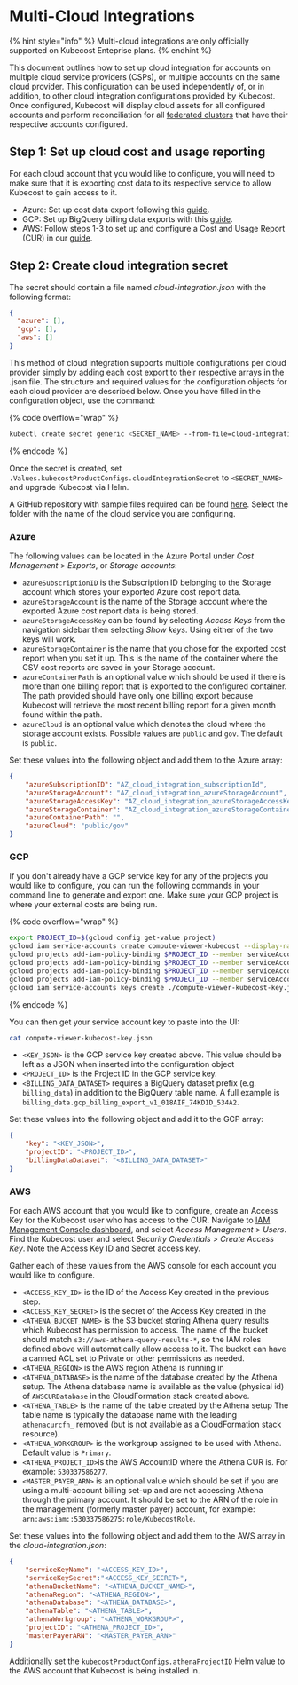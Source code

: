 # Multi-Cloud Integrations

{% hint style="info" %}
Multi-cloud integrations are only officially supported on Kubecost Enteprise plans.
{% endhint %}

This document outlines how to set up cloud integration for accounts on multiple cloud service providers (CSPs), or multiple accounts on the same cloud provider. This configuration can be used independently of, or in addition, to other cloud integration configurations provided by Kubecost. Once configured, Kubecost will display cloud assets for all configured accounts and perform reconciliation for all [federated clusters](long-term-storage.md) that have their respective accounts configured.

## Step 1: Set up cloud cost and usage reporting

For each cloud account that you would like to configure, you will need to make sure that it is exporting cost data to its respective service to allow Kubecost to gain access to it.

* Azure: Set up cost data export following this [guide](azure-out-of-cluster.md).
* GCP: Set up BigQuery billing data exports with this [guide](https://cloud.google.com/billing/docs/how-to/export-data-bigquery).
* AWS: Follow steps 1-3 to set up and configure a Cost and Usage Report (CUR) in our [guide](aws-cloud-integrations.md).

## Step 2: Create cloud integration secret

The secret should contain a file named _cloud-integration.json_ with the following format:

```json
{
  "azure": [],
  "gcp": [],
  "aws": []
}
```

This method of cloud integration supports multiple configurations per cloud provider simply by adding each cost export to their respective arrays in the .json file. The structure and required values for the configuration objects for each cloud provider are described below. Once you have filled in the configuration object, use the command:

{% code overflow="wrap" %}
```bash
kubectl create secret generic <SECRET_NAME> --from-file=cloud-integration.json -n kubecost
```
{% endcode %}

Once the secret is created, set `.Values.kubecostProductConfigs.cloudIntegrationSecret` to `<SECRET_NAME>` and upgrade Kubecost via Helm.

A GitHub repository with sample files required can be found [here](https://github.com/kubecost/poc-common-configurations/). Select the folder with the name of the cloud service you are configuring.

### Azure

The following values can be located in the Azure Portal under _Cost Management_ > _Exports_, or _Storage accounts_:

* `azureSubscriptionID` is the Subscription ID belonging to the Storage account which stores your exported Azure cost report data.
* `azureStorageAccount` is the name of the Storage account where the exported Azure cost report data is being stored.
* `azureStorageAccessKey` can be found by selecting _Access Keys_ from the navigation sidebar then selecting _Show keys_. Using either of the two keys will work.
* `azureStorageContainer` is the name that you chose for the exported cost report when you set it up. This is the name of the container where the CSV cost reports are saved in your Storage account.
* `azureContainerPath` is an optional value which should be used if there is more than one billing report that is exported to the configured container. The path provided should have only one billing export because Kubecost will retrieve the most recent billing report for a given month found within the path.
* `azureCloud` is an optional value which denotes the cloud where the storage account exists. Possible values are `public` and `gov`. The default is `public`.

Set these values into the following object and add them to the Azure array:

```json
{
    "azureSubscriptionID": "AZ_cloud_integration_subscriptionId",
    "azureStorageAccount": "AZ_cloud_integration_azureStorageAccount",
    "azureStorageAccessKey": "AZ_cloud_integration_azureStorageAccessKey",
    "azureStorageContainer": "AZ_cloud_integration_azureStorageContainer",
    "azureContainerPath": "",
    "azureCloud": "public/gov"
}
```

### GCP

If you don't already have a GCP service key for any of the projects you would like to configure, you can run the following commands in your command line to generate and export one. Make sure your GCP project is where your external costs are being run.

{% code overflow="wrap" %}
```bash
export PROJECT_ID=$(gcloud config get-value project)
gcloud iam service-accounts create compute-viewer-kubecost --display-name "Compute Read Only Account Created For Kubecost" --format json
gcloud projects add-iam-policy-binding $PROJECT_ID --member serviceAccount:compute-viewer-kubecost@$PROJECT_ID.iam.gserviceaccount.com --role roles/compute.viewer
gcloud projects add-iam-policy-binding $PROJECT_ID --member serviceAccount:compute-viewer-kubecost@$PROJECT_ID.iam.gserviceaccount.com --role roles/bigquery.user
gcloud projects add-iam-policy-binding $PROJECT_ID --member serviceAccount:compute-viewer-kubecost@$PROJECT_ID.iam.gserviceaccount.com --role roles/bigquery.dataViewer
gcloud projects add-iam-policy-binding $PROJECT_ID --member serviceAccount:compute-viewer-kubecost@$PROJECT_ID.iam.gserviceaccount.com --role roles/bigquery.jobUser
gcloud iam service-accounts keys create ./compute-viewer-kubecost-key.json --iam-account compute-viewer-kubecost@$PROJECT_ID.iam.gserviceaccount.com
```
{% endcode %}

You can then get your service account key to paste into the UI:

```bash
cat compute-viewer-kubecost-key.json
```

* `<KEY_JSON>` is the GCP service key created above. This value should be left as a JSON when inserted into the configuration object
* `<PROJECT_ID>` is the Project ID in the GCP service key.
* `<BILLING_DATA_DATASET>` requires a BigQuery dataset prefix (e.g. `billing_data`) in addition to the BigQuery table name. A full example is `billing_data.gcp_billing_export_v1_018AIF_74KD1D_534A2`.

Set these values into the following object and add it to the GCP array:

```json
{
    "key": "<KEY_JSON>",
    "projectID": "<PROJECT_ID>",
    "billingDataDataset": "<BILLING_DATA_DATASET>"
}
```

### AWS

For each AWS account that you would like to configure, create an Access Key for the Kubecost user who has access to the CUR. Navigate to [IAM Management Console dashboard](https://console.aws.amazon.com/iam), and select _Access Management_ > _Users_. Find the Kubecost user and select _Security Credentials_ > _Create Access Key_. Note the Access Key ID and Secret access key.

Gather each of these values from the AWS console for each account you would like to configure.

* `<ACCESS_KEY_ID>` is the ID of the Access Key created in the previous step.
* `<ACCESS_KEY_SECRET>` is the secret of the Access Key created in the
* `<ATHENA_BUCKET_NAME>` is the S3 bucket storing Athena query results which Kubecost has permission to access. The name of the bucket should match `s3://aws-athena-query-results-*`, so the IAM roles defined above will automatically allow access to it. The bucket can have a canned ACL set to Private or other permissions as needed.
* `<ATHENA_REGION>` is the AWS region Athena is running in
* `<ATHENA_DATABASE>` is the name of the database created by the Athena setup. The Athena database name is available as the value (physical id) of `AWSCURDatabase` in the CloudFormation stack created above.
* `<ATHENA_TABLE>` is the name of the table created by the Athena setup The table name is typically the database name with the leading `athenacurcfn_` removed (but is not available as a CloudFormation stack resource).
* `<ATHENA_WORKGROUP>` is the workgroup assigned to be used with Athena. Default value is `Primary`.
* `<ATHENA_PROJECT_ID>`is the AWS AccountID where the Athena CUR is. For example: `530337586277`.
* `<MASTER_PAYER_ARN>` is an optional value which should be set if you are using a multi-account billing set-up and are not accessing Athena through the primary account. It should be set to the ARN of the role in the management (formerly master payer) account, for example: `arn:aws:iam::530337586275:role/KubecostRole`.

Set these values into the following object and add them to the AWS array in the _cloud-integration.json_:

```json
{
    "serviceKeyName": "<ACCESS_KEY_ID>",
    "serviceKeySecret":"<ACCESS_KEY_SECRET>",
    "athenaBucketName": "<ATHENA_BUCKET_NAME>",
    "athenaRegion": "<ATHENA_REGION>",
    "athenaDatabase": "<ATHENA_DATABASE>",
    "athenaTable": "<ATHENA_TABLE>",
    "athenaWorkgroup": "<ATHENA_WORKGROUP>",
    "projectID": "<ATHENA_PROJECT_ID>",
    "masterPayerARN": "<MASTER_PAYER_ARN>"
}
```

Additionally set the `kubecostProductConfigs.athenaProjectID` Helm value to the AWS account that Kubecost is being installed in.
